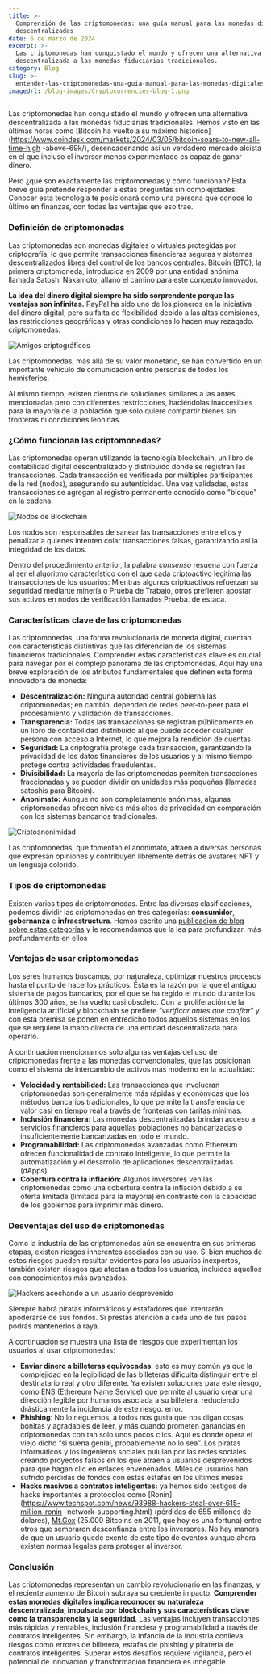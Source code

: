 ```yaml
---
title: >-
  Comprensión de las criptomonedas: una guía manual para las monedas digitales
  descentralizadas
date: 6 de marzo de 2024
excerpt: >-
  Las criptomonedas han conquistado el mundo y ofrecen una alternativa
  descentralizada a las monedas fiduciarias tradicionales.
category: Blog
slug: >-
  entender-las-criptomonedas-una-guia-manual-para-las-monedas-digitales-descentralizadas
imageUrl: /blog-images/Cryptocurrencies-blog-1.png
---
```

Las criptomonedas han conquistado el mundo y ofrecen una alternativa descentralizada a las monedas fiduciarias tradicionales. Hemos visto en las últimas horas como [Bitcoin ha vuelto a su máximo histórico](https://www.coindesk.com/markets/2024/03/05/bitcoin-soars-to-new-all-time-high -above-69k/), desencadenando así un verdadero mercado alcista en el que incluso el inversor menos experimentado es capaz de ganar dinero.

Pero ¿qué son exactamente las criptomonedas y cómo funcionan? Esta breve guía pretende responder a estas preguntas sin complejidades. Conocer esta tecnología te posicionará como una persona que conoce lo último en finanzas, con todas las ventajas que eso trae.

### Definición de criptomonedas

Las criptomonedas son monedas digitales o virtuales protegidas por criptografía, lo que permite transacciones financieras seguras y sistemas descentralizados libres del control de los bancos centrales. Bitcoin (BTC), la primera criptomoneda, introducida en 2009 por una entidad anónima llamada Satoshi Nakamoto, allanó el camino para este concepto innovador.

**La idea del dinero digital siempre ha sido sorprendente porque las ventajas son infinitas.** PayPal ha sido uno de los pioneros en la iniciativa del dinero digital, pero su falta de flexibilidad debido a las altas comisiones, las restricciones geográficas y otras condiciones lo hacen muy rezagado. criptomonedas.

![Amigos criptográficos](/blog-images/8880e8eb-30f3-49fa-9a30-94497d326bc0.jpg)

Las criptomonedas, más allá de su valor monetario, se han convertido en un importante vehículo de comunicación entre personas de todos los hemisferios.

Al mismo tiempo, existen cientos de soluciones similares a las antes mencionadas pero con diferentes restricciones, haciéndolas inaccesibles para la mayoría de la población que sólo quiere compartir bienes sin fronteras ni condiciones leoninas.

### ¿Cómo funcionan las criptomonedas?

Las criptomonedas operan utilizando la tecnología blockchain, un libro de contabilidad digital descentralizado y distribuido donde se registran las transacciones. Cada transacción es verificada por múltiples participantes de la red (nodos), asegurando su autenticidad. Una vez validadas, estas transacciones se agregan al registro permanente conocido como "bloque" en la cadena.

![Nodos de Blockchain](/blog-images/19eb7d38-31eb-489a-9de7-b7b6e8ba5d71-1.jpg)

Los nodos son responsables de sanear las transacciones entre ellos y penalizar a quienes intenten colar transacciones falsas, garantizando así la integridad de los datos.

Dentro del procedimiento anterior, la palabra _consenso_ resuena con fuerza al ser el algoritmo característico con el que cada criptoactivo legitima las transacciones de los usuarios: Mientras algunos criptoactivos refuerzan su seguridad mediante minería o Prueba de Trabajo, otros prefieren apostar sus activos en nodos de verificación llamados Prueba. de estaca.

### Características clave de las criptomonedas

Las criptomonedas, una forma revolucionaria de moneda digital, cuentan con características distintivas que las diferencian de los sistemas financieros tradicionales. Comprender estas características clave es crucial para navegar por el complejo panorama de las criptomonedas. Aquí hay una breve exploración de los atributos fundamentales que definen esta forma innovadora de moneda:

* **Descentralización:** Ninguna autoridad central gobierna las criptomonedas; en cambio, dependen de redes peer-to-peer para el procesamiento y validación de transacciones.
* **Transparencia:** Todas las transacciones se registran públicamente en un libro de contabilidad distribuido al que puede acceder cualquier persona con acceso a Internet, lo que mejora la rendición de cuentas.
* **Seguridad:** La criptografía protege cada transacción, garantizando la privacidad de los datos financieros de los usuarios y al mismo tiempo protege contra actividades fraudulentas.
* **Divisibilidad:** La mayoría de las criptomonedas permiten transacciones fraccionadas y se pueden dividir en unidades más pequeñas (llamadas satoshis para Bitcoin).
* **Anonimato:** Aunque no son completamente anónimas, algunas criptomonedas ofrecen niveles más altos de privacidad en comparación con los sistemas bancarios tradicionales.

![Criptoanonimidad](/blog-images/ce3e8ce3-9c8e-440b-8ae1-906628ec4dc7-1.jpg)

Las criptomonedas, que fomentan el anonimato, atraen a diversas personas que expresan opiniones y contribuyen libremente detrás de avatares NFT y un lenguaje colorido.

### Tipos de criptomonedas

Existen varios tipos de criptomonedas. Entre las diversas clasificaciones, podemos dividir las criptomonedas en tres categorías: **consumidor**, **gobernanza** e **infraestructura**. Hemos escrito una [publicación de blog sobre estas categorías](https://dexkit.com/real-world-cryptocurrency-exploration-consumer-infrastructure-and-governance-tokens/) y le recomendamos que la lea para profundizar. más profundamente en ellos

### Ventajas de usar criptomonedas

Los seres humanos buscamos, por naturaleza, optimizar nuestros procesos hasta el punto de hacerlos prácticos. Ésta es la razón por la que el antiguo sistema de pagos bancarios, por el que se ha regido el mundo durante los últimos 300 años, se ha vuelto casi obsoleto. Con la proliferación de la inteligencia artificial y blockchain se prefiere “_verificar antes que confiar_” y con esta premisa se ponen en entredicho todos aquellos sistemas en los que se requiere la mano directa de una entidad descentralizada para operarlo.

A continuación mencionamos solo algunas ventajas del uso de criptomonedas frente a las monedas convencionales, que las posicionan como el sistema de intercambio de activos más moderno en la actualidad:

* **Velocidad y rentabilidad:** Las transacciones que involucran criptomonedas son generalmente más rápidas y económicas que los métodos bancarios tradicionales, lo que permite la transferencia de valor casi en tiempo real a través de fronteras con tarifas mínimas.
* **Inclusión financiera:** Las monedas descentralizadas brindan acceso a servicios financieros para aquellas poblaciones no bancarizadas o insuficientemente bancarizadas en todo el mundo.
* **Programabilidad:** Las criptomonedas avanzadas como Ethereum ofrecen funcionalidad de contrato inteligente, lo que permite la automatización y el desarrollo de aplicaciones descentralizadas (dApps).
* **Cobertura contra la inflación:** Algunos inversores ven las criptomonedas como una cobertura contra la inflación debido a su oferta limitada (limitada para la mayoría) en contraste con la capacidad de los gobiernos para imprimir más dinero.

### Desventajas del uso de criptomonedas

Como la industria de las criptomonedas aún se encuentra en sus primeras etapas, existen riesgos inherentes asociados con su uso. Si bien muchos de estos riesgos pueden resultar evidentes para los usuarios inexpertos, también existen riesgos que afectan a todos los usuarios, incluidos aquellos con conocimientos más avanzados.

![Hackers acechando a un usuario desprevenido](/blog-images/d883e43a-2054-4fb5-9895-ab00d2a7b37a.jpg)

Siempre habrá piratas informáticos y estafadores que intentarán apoderarse de sus fondos. Si prestas atención a cada uno de tus pasos podrás mantenerlos a raya.

A continuación se muestra una lista de riesgos que experimentan los usuarios al usar criptomonedas:

* **Enviar dinero a billeteras equivocadas**: esto es muy común ya que la complejidad en la legibilidad de las billeteras dificulta distinguir entre el destinatario real y otro diferente. Ya existen soluciones para este riesgo, como [ENS (Ethereum Name Service)](https://ens.domains/) que permite al usuario crear una dirección legible por humanos asociada a su billetera, reduciendo drásticamente la incidencia de este riesgo. error.
* **Phishing**: No lo neguemos, a todos nos gusta que nos digan cosas bonitas y agradables de leer, y más cuando prometen ganancias en criptomonedas con tan solo unos pocos clics. Aquí es donde opera el viejo dicho “si suena genial, probablemente no lo sea”. Los piratas informáticos y los ingenieros sociales pululan por las redes sociales creando proyectos falsos en los que atraen a usuarios desprevenidos para que hagan clic en enlaces envenenados. Miles de usuarios han sufrido pérdidas de fondos con estas estafas en los últimos meses.
* **Hacks masivos a contratos inteligentes:** ya hemos sido testigos de hacks importantes a protocolos como [Ronin](https://www.techspot.com/news/93988-hackers-steal-over-615-million-ronin -network-supporting.html) (pérdidas de 655 millones de dólares), [Mt.Gox](https://blockonomi.com/mt-gox-hack/) (25.000 Bitcoins en 2011, que hoy es una fortuna) entre otros que sembraron desconfianza entre los inversores. No hay manera de que un usuario quede exento de este tipo de eventos aunque ahora existen normas legales para proteger al inversor.

### Conclusión

Las criptomonedas representan un cambio revolucionario en las finanzas, y el reciente aumento de Bitcoin subraya su creciente impacto. **Comprender estas monedas digitales implica reconocer su naturaleza descentralizada, impulsada por blockchain y sus características clave como la transparencia y la seguridad**. Las ventajas incluyen transacciones más rápidas y rentables, inclusión financiera y programabilidad a través de contratos inteligentes. Sin embargo, la infancia de la industria conlleva riesgos como errores de billetera, estafas de phishing y piratería de contratos inteligentes. Superar estos desafíos requiere vigilancia, pero el potencial de innovación y transformación financiera es innegable.
